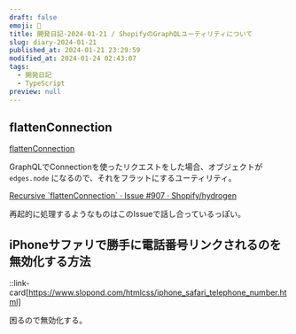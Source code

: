 ```yaml
---
draft: false
emoji: 🔩
title: 開発日記-2024-01-21 / ShopifyのGraphQLユーティリティについて
slug: diary-2024-01-21
published_at: 2024-01-21 23:29:59
modified_at: 2024-01-24 02:43:07
tags:
  - 開発日記
  - TypeScript
preview: null
---
```


## flattenConnection

[flattenConnection](https://shopify.dev/docs/api/hydrogen-react/2023-07/utilities/flattenconnection)

GraphQLでConnectionを使ったリクエストをした場合、オブジェクトが `edges.node` になるので、それをフラットにするユーティリティ。

[Recursive \`flattenConnection\` · Issue #907 · Shopify/hydrogen](https://github.com/Shopify/hydrogen/issues/907)

再起的に処理するようなものはこのIssueで話し合っているっぽい。

## iPhoneサファリで勝手に電話番号リンクされるのを無効化する方法

::link-card[https://www.slopond.com/htmlcss/iphone_safari_telephone_number.html]

困るので無効化する。
